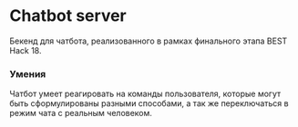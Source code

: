 # Chatbot server
Бекенд для чатбота, реализованного в рамках финального этапа BEST Hack 18.
### Умения
Чатбот умеет реагировать на команды пользователя, которые могут быть сформулированы разными способами, а так же переключаться в режим чата с реальным человеком.